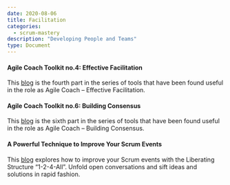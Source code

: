 ```yaml
---
date: 2020-08-06
title: Facilitation
categories:
  - scrum-mastery
description: "Developing People and Teams"
type: Document
---
```

#### Agile Coach Toolkit no.4: Effective Facilitation
This [blog](https://www.scrum.org/resources/blog/agile-coach-toolkit-4-effective-facilitation) is the fourth part in the series of tools that have been found useful in the role as Agile Coach – Effective Facilitation.

#### Agile Coach Toolkit no.6: Building Consensus
This [blog](https://www.scrum.org/resources/blog/agile-coach-toolkit-6-building-consensus) is the sixth part in the series of tools that have been found useful in the role as Agile Coach – Building Consensus.

#### A Powerful Technique to Improve Your Scrum Events
This [blog](https://www.scrum.org/resources/blog/powerful-technique-improve-your-scrum-events) explores how to improve your Scrum events with the Liberating Structure “1-2-4-All”. Unfold open conversations and sift ideas and solutions in rapid fashion. 
